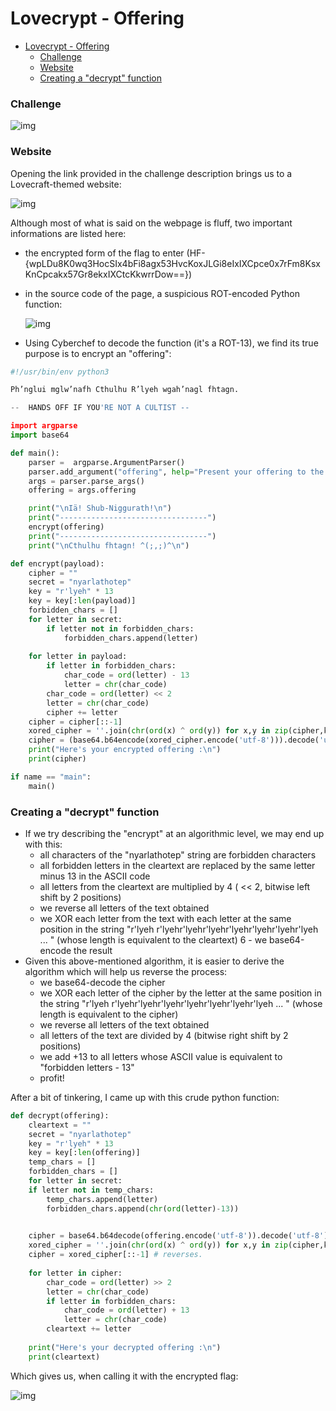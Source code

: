 # Lovecrypt - Offering

<!--ts-->

* [Lovecrypt - Offering](#Lovecrypt---Offering)
    * [Challenge](#Challenge)
    * [Website](#Website)
    * [Creating a "decrypt" function](#creating-a-decrypt-function)
    	<!--te-->

### Challenge
![img](https://cdn.discordapp.com/attachments/911345800116838420/911524309082701834/unknown.png)



### Website

Opening the link provided in the challenge description brings us to a Lovecraft-themed website:

![img](https://cdn.discordapp.com/attachments/911345800116838420/911523796807192576/unknown.png)

Although most of what is said on the webpage is fluff, two important informations are listed here:

* the encrypted form of the flag to enter (HF-{wpLDu8K0wq3HocSIx4bFi8agx53HvcKoxJLGi8eIxIXCpce0x7rFm8KsxKnCpcakx57Gr8ekxIXCtcKkwrrDow==})

* in the source code of the page, a suspicious ROT-encoded Python function:

	![img](https://cdn.discordapp.com/attachments/911345800116838420/911524022561407006/unknown.png) 

* Using Cyberchef to decode the function (it's a ROT-13), we find its true purpose is to encrypt an "offering":

~~~python
#!/usr/bin/env python3

Ph’nglui mglw’nafh Cthulhu R’lyeh wgah’nagl fhtagn.

--  HANDS OFF IF YOU'RE NOT A CULTIST --

import argparse
import base64

def main():
	parser =  argparse.ArgumentParser()
	parser.add_argument("offering", help="Present your offering to the Old Ones, cultist!")
	args = parser.parse_args()
	offering = args.offering

	print("\nIä! Shub-Niggurath!\n")
	print("---------------------------------")
	encrypt(offering)
	print("---------------------------------")
	print("\nCthulhu fhtagn! ^(;,;)^\n")

def encrypt(payload):
	cipher = ""
	secret = "nyarlathotep"
	key = "r'lyeh" * 13
	key = key[:len(payload)]
	forbidden_chars = []
	for letter in secret:
		if letter not in forbidden_chars:
	    	forbidden_chars.append(letter)
	
	for letter in payload:
		if letter in forbidden_chars:
	    	char_code = ord(letter) - 13
	        letter = chr(char_code)
		char_code = ord(letter) << 2
		letter = chr(char_code)
	    cipher += letter
	cipher = cipher[::-1]
	xored_cipher = ''.join(chr(ord(x) ^ ord(y)) for x,y in zip(cipher,key))
	cipher = (base64.b64encode(xored_cipher.encode('utf-8'))).decode('utf-8')
	print("Here's your encrypted offering :\n")
	print(cipher)

if name == "main":
	main()
~~~


### Creating a "decrypt" function
* If we try describing the "encrypt" at an algorithmic level, we may end up with this:
	* all characters of the "nyarlathotep" string are forbidden characters
	* all forbidden letters in the cleartext are replaced by the same letter minus 13 in the ASCII code
	* all letters from the cleartext are multiplied by 4 ( << 2, bitwise left shift by 2 positions)
	* we reverse all letters of the text obtained
	* we XOR each letter from the text with each letter at the same position in the string "r'lyeh
		r'lyehr'lyehr'lyehr'lyehr'lyehr'lyehr'lyeh ... " (whose length is equivalent to the cleartext)
		6 - we base64-encode the result 
* Given this above-mentioned algorithm, it is easier to derive the algorithm which will help us reverse the process:
	* we base64-decode the cipher
	* we XOR each letter of the cipher by the letter at the same position in the string "r'lyeh
		r'lyehr'lyehr'lyehr'lyehr'lyehr'lyehr'lyeh ... " (whose length is equivalent to the cipher)
	* we reverse all letters of the text obtained
	* all letters of the text are divided by 4 (bitwise right shift by 2 positions)
	* we add +13 to all letters whose ASCII value is equivalent to "forbidden letters - 13"
	* profit!



After a bit of tinkering, I came up with this crude python function:


~~~python
def decrypt(offering):
    cleartext = ""
    secret = "nyarlathotep"
    key = "r'lyeh" * 13
    key = key[:len(offering)]
    temp_chars = []
    forbidden_chars = []
    for letter in secret:
    if letter not in temp_chars:
        temp_chars.append(letter)
        forbidden_chars.append(chr(ord(letter)-13))    
    

    cipher = base64.b64decode(offering.encode('utf-8')).decode('utf-8')
    xored_cipher = ''.join(chr(ord(x) ^ ord(y)) for x,y in zip(cipher,key))
    cipher = xored_cipher[::-1] # reverses.
       
    for letter in cipher:
        char_code = ord(letter) >> 2
        letter = chr(char_code)
        if letter in forbidden_chars:
            char_code = ord(letter) + 13
            letter = chr(char_code)
        cleartext += letter
    
    print("Here's your decrypted offering :\n")
    print(cleartext)
~~~


Which gives us, when calling it with the encrypted flag:

![img](https://cdn.discordapp.com/attachments/911345800116838420/912485215379795978/unknown.png)

